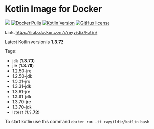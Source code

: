 Kotlin Image for Docker
===

[![](https://images.microbadger.com/badges/image/rayyildiz/kotlin.svg)](https://microbadger.com/images/rayyildiz/kotlin "Kotlin Image") [![Docker Pulls](https://img.shields.io/docker/pulls/rayyildiz/kotlin.svg)](https://hub.docker.com/r/rayyildiz/kotlin/) [![Kotlin Version](https://img.shields.io/badge/latest--kotlin--version-1.3.70-red.svg)](https://github.com/rayyildiz/docker-kotlin/blob/master/Dockerfile) [![GitHub license](https://img.shields.io/github/license/rayyildiz/docker-kotlin.svg)](https://github.com/rayyildiz/docker-kotlin/blob/master/LICENSE)


Link: https://hub.docker.com/r/rayyildiz/kotlin/

Latest Kotlin version is **1.3.72**

Tags:
* jdk (**1.3.70**)
* jre (**1.3.70**)
* 1.2.50-jre
* 1.2.50-jdk
* 1.3.31-jre
* 1.3.31-jdk
* 1.3.61-jre
* 1.3.61-jdk
* 1.3.70-jre
* 1.3.70-jdk
* latest (**1.3.72**)


To start kotlin use this command ```docker run -it rayyildiz/kotlin bash``` 
